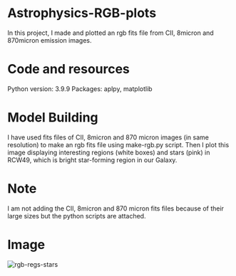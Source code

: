 # Astrophysics-RGB-plots
In this project, I made and plotted an rgb fits file from CII, 8micron and 870micron emission images.
# Code and resources
Python version: 3.9.9
Packages: aplpy, matplotlib
# Model Building
I have used fits files of CII, 8micron and 870 micron images (in same resolution) to make an rgb fits file using make-rgb.py script. Then I plot this image displaying interesting regions (white boxes) and stars (pink) in RCW49, which is bright star-forming region in our Galaxy. 
# Note
I am not adding the CII, 8micron and 870 micron fits files because of their large sizes but the python scripts are attached.  
# Image
![rgb-regs-stars](https://user-images.githubusercontent.com/109150738/179974857-2317804a-d1f9-4cbd-890c-b2510551abd3.png)
